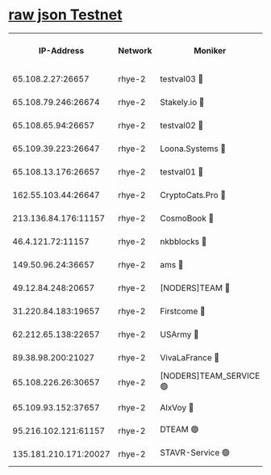 
[raw json Testnet](https://rpc-check.quickt.stavr.tech/quickt/rpc-quickt-result.json)
=


<table><tr><th>IP-Address</th><th>Network</th><th>Moniker</th><th>Latest Block Height</th><th>Earliest Block Height</th><th>Catching Up</th><th>Tx Index</th><th>Voting Power</th><th>Scan Time</th></tr><tr><td>65.108.2.27:26657</td><td>rhye-2</td><td>testval03 🔴</td><td>325622</td><td>1</td><td>False</td><td>on</td><td>11002050</td><td>2024-01-14T00:40:08.188645939UTC</td></tr><tr><td>65.108.79.246:26674</td><td>rhye-2</td><td>Stakely.io 🔴</td><td>325623</td><td>1</td><td>False</td><td>on</td><td>10010</td><td>2024-01-14T00:40:12.598828760UTC</td></tr><tr><td>65.108.65.94:26657</td><td>rhye-2</td><td>testval02 🔴</td><td>325623</td><td>1</td><td>False</td><td>on</td><td>11002050</td><td>2024-01-14T00:40:15.320604593UTC</td></tr><tr><td>65.109.39.223:26647</td><td>rhye-2</td><td>Loona.Systems 🔴</td><td>325624</td><td>1</td><td>False</td><td>off</td><td>86949</td><td>2024-01-14T00:40:17.809368766UTC</td></tr><tr><td>65.108.13.176:26657</td><td>rhye-2</td><td>testval01 🔴</td><td>325624</td><td>1</td><td>False</td><td>on</td><td>13082010</td><td>2024-01-14T00:40:18.541608559UTC</td></tr><tr><td>162.55.103.44:26647</td><td>rhye-2</td><td>CryptoCats.Pro 🔴</td><td>325629</td><td>1</td><td>False</td><td>off</td><td>9999</td><td>2024-01-14T00:40:51.013760532UTC</td></tr><tr><td>213.136.84.176:11157</td><td>rhye-2</td><td>CosmoBook 🔴</td><td>325628</td><td>65301</td><td>False</td><td>off</td><td>1528057</td><td>2024-01-14T00:40:44.635191555UTC</td></tr><tr><td>46.4.121.72:11157</td><td>rhye-2</td><td>nkbblocks 🔴</td><td>325620</td><td>70101</td><td>False</td><td>off</td><td>81491</td><td>2024-01-14T00:40:00.215222295UTC</td></tr><tr><td>149.50.96.24:36657</td><td>rhye-2</td><td>ams 🔴</td><td>325626</td><td>133501</td><td>False</td><td>on</td><td>10786</td><td>2024-01-14T00:40:33.991829454UTC</td></tr><tr><td>49.12.84.248:20657</td><td>rhye-2</td><td>[NODERS]TEAM 🔴</td><td>325626</td><td>146001</td><td>False</td><td>on</td><td>59690</td><td>2024-01-14T00:40:31.529198537UTC</td></tr><tr><td>31.220.84.183:19657</td><td>rhye-2</td><td>Firstcome 🔴</td><td>325622</td><td>165001</td><td>False</td><td>off</td><td>724902</td><td>2024-01-14T00:40:07.846364738UTC</td></tr><tr><td>62.212.65.138:22657</td><td>rhye-2</td><td>USArmy 🔴</td><td>325622</td><td>198001</td><td>False</td><td>on</td><td>59069</td><td>2024-01-14T00:40:07.486249747UTC</td></tr><tr><td>89.38.98.200:21027</td><td>rhye-2</td><td>VivaLaFrance 🔴</td><td>325621</td><td>220501</td><td>False</td><td>off</td><td>10000</td><td>2024-01-14T00:40:02.601097016UTC</td></tr><tr><td>65.108.226.26:30657</td><td>rhye-2</td><td>[NODERS]TEAM_SERVICE 🟢</td><td>325624</td><td>241501</td><td>False</td><td>on</td><td>0</td><td>2024-01-14T00:40:18.167715252UTC</td></tr><tr><td>65.109.93.152:37657</td><td>rhye-2</td><td>AlxVoy 🔴</td><td>325621</td><td>315173</td><td>False</td><td>on</td><td>143351</td><td>2024-01-14T00:40:05.042806777UTC</td></tr><tr><td>95.216.102.121:61157</td><td>rhye-2</td><td>DTEAM 🟢</td><td>325623</td><td>321801</td><td>False</td><td>on</td><td>0</td><td>2024-01-14T00:40:12.916992646UTC</td></tr><tr><td>135.181.210.171:20027</td><td>rhye-2</td><td>STAVR-Service 🟢</td><td>325626</td><td>324001</td><td>False</td><td>on</td><td>0</td><td>2024-01-14T00:40:29.236306678UTC</td></tr></table>